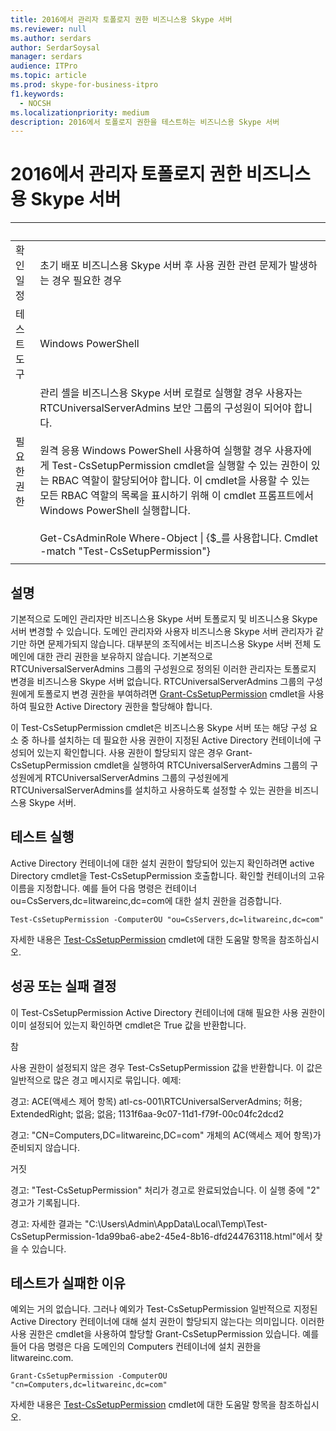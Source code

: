 ```yaml
---
title: 2016에서 관리자 토폴로지 권한 비즈니스용 Skype 서버
ms.reviewer: null
ms.author: serdars
author: SerdarSoysal
manager: serdars
audience: ITPro
ms.topic: article
ms.prod: skype-for-business-itpro
f1.keywords:
  - NOCSH
ms.localizationpriority: medium
description: 2016에서 토폴로지 권한을 테스트하는 비즈니스용 Skype 서버
---
```


# <a name="testing-admin-topology-rights-in-skype-for-business-server"></a>2016에서 관리자 토폴로지 권한 비즈니스용 Skype 서버

|&nbsp; |&nbsp; |
|--|--|
|확인 일정|초기 배포 비즈니스용 Skype 서버 후 사용 권한 관련 문제가 발생하는 경우 필요한 경우|
|테스트 도구|Windows PowerShell|
|필요한 권한|관리 셸을 비즈니스용 Skype 서버 로컬로 실행할 경우 사용자는 RTCUniversalServerAdmins 보안 그룹의 구성원이 되어야 합니다.<br/><br/>원격 응용 Windows PowerShell 사용하여 실행할 경우 사용자에게 Test-CsSetupPermission cmdlet을 실행할 수 있는 권한이 있는 RBAC 역할이 할당되어야 합니다. 이 cmdlet을 사용할 수 있는 모든 RBAC 역할의 목록을 표시하기 위해 이 cmdlet 프롬프트에서 Windows PowerShell 실행합니다.<br/><br/>Get-CsAdminRole Where-Object \| {$_를 사용합니다. Cmdlet -match "Test-CsSetupPermission"}|
|||

## <a name="description"></a>설명

기본적으로 도메인 관리자만 비즈니스용 Skype 서버 토폴로지 및 비즈니스용 Skype 서버 변경할 수 있습니다. 도메인 관리자와 사용자 비즈니스용 Skype 서버 관리자가 같기만 하면 문제가되지 않습니다. 대부분의 조직에서는 비즈니스용 Skype 서버 전체 도메인에 대한 관리 권한을 보유하지 않습니다. 기본적으로 RTCUniversalServerAdmins 그룹의 구성원으로 정의된 이러한 관리자는 토폴로지 변경을 비즈니스용 Skype 서버 없습니다. RTCUniversalServerAdmins 그룹의 구성원에게 토폴로지 변경 권한을 부여하려면 [Grant-CsSetupPermission](/powershell/module/skype/Grant-CsSetupPermission) cmdlet을 사용하여 필요한 Active Directory 권한을 할당해야 합니다.
 
이 Test-CsSetupPermission cmdlet은 비즈니스용 Skype 서버 또는 해당 구성 요소 중 하나를 설치하는 데 필요한 사용 권한이 지정된 Active Directory 컨테이너에 구성되어 있는지 확인합니다. 사용 권한이 할당되지 않은 경우 Grant-CsSetupPermission cmdlet을 실행하여 RTCUniversalServerAdmins 그룹의 구성원에게 RTCUniversalServerAdmins 그룹의 구성원에게 RTCUniversalServerAdmins를 설치하고 사용하도록 설정할 수 있는 권한을 비즈니스용 Skype 서버.

## <a name="running-the-test"></a>테스트 실행

Active Directory 컨테이너에 대한 설치 권한이 할당되어 있는지 확인하려면 active Directory cmdlet을 Test-CsSetupPermission 호출합니다. 확인할 컨테이너의 고유 이름을 지정합니다. 예를 들어 다음 명령은 컨테이너 ou=CsServers,dc=litwareinc,dc=com에 대한 설치 권한을 검증합니다.

`Test-CsSetupPermission -ComputerOU "ou=CsServers,dc=litwareinc,dc=com"`

자세한 내용은 [Test-CsSetupPermission](/powershell/module/skype/Test-CsSetupPermission) cmdlet에 대한 도움말 항목을 참조하십시오.

## <a name="determining-success-or-failure"></a>성공 또는 실패 결정

이 Test-CsSetupPermission Active Directory 컨테이너에 대해 필요한 사용 권한이 이미 설정되어 있는지 확인하면 cmdlet은 True 값을 반환합니다.

참 

사용 권한이 설정되지 않은 경우 Test-CsSetupPermission 값을 반환합니다. 이 값은 일반적으로 많은 경고 메시지로 묶입니다. 예제:

경고: ACE(액세스 제어 항목) atl-cs-001\RTCUniversalServerAdmins; 허용; ExtendedRight; 없음; 없음; 1131f6aa-9c07-11d1-f79f-00c04fc2dcd2 

경고: "CN=Computers,DC=litwareinc,DC=com" 개체의 AC(액세스 제어 항목)가 준비되지 않습니다. 

거짓 

경고: "Test-CsSetupPermission" 처리가 경고로 완료되었습니다. 이 실행 중에 "2" 경고가 기록됩니다. 

경고: 자세한 결과는 "C:\Users\Admin\AppData\Local\Temp\Test-CsSetupPermission-1da99ba6-abe2-45e4-8b16-dfd244763118.html"에서 찾을 수 있습니다. 

## <a name="reasons-why-the-test-might-have-failed"></a>테스트가 실패한 이유

예외는 거의 없습니다. 그러나 예외가 Test-CsSetupPermission 일반적으로 지정된 Active Directory 컨테이너에 대해 설치 권한이 할당되지 않는다는 의미입니다. 이러한 사용 권한은 cmdlet을 사용하여 할당할 Grant-CsSetupPermission 있습니다. 예를 들어 다음 명령은 다음 도메인의 Computers 컨테이너에 설치 권한을 litwareinc.com.

`Grant-CsSetupPermission -ComputerOU "cn=Computers,dc=litwareinc,dc=com"`

자세한 내용은 [Test-CsSetupPermission](/powershell/module/skype/Test-CsSetupPermission) cmdlet에 대한 도움말 항목을 참조하십시오.